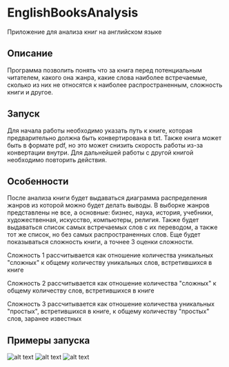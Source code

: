 # EnglishBooksAnalysis

Приложение для анализа книг на английском языке

## Описание

Программа позволить понять что за книга перед потенциальным читателем, какого она жанра, какие слова наиболее 
встречаемые, сколько из них не относятся к наиболее распространенным, сложность книги и другое.
## Запуск

Для начала работы необходимо указать путь к книге, которая предварительно должна быть конвертирована в txt. 
Также книга может быть в формате pdf, но это может снизить скорость работы из-за конвертации внутри.
Для дальнейшей работы с другой книгой необходимо повторить действия.

## Особенности

После анализа книги будет выдаваться диаграмма распределения жанров из которой можно будет делать выводы.
В выборке жанров представлены не все, а основные: бизнес, наука, история, учебники, художественная, 
искусство, компьютеры, религия.
Также будет выдаваться список самых встречаемых слов с их переводом, а также тот же список, 
но без самых распространенных слов.
Еще будет показываться сложность книги, а точнее 3 оценки сложности. 

Сложность 1 рассчитывается как отношение количества уникальных "сложных" к общему количеству уникальных слов,
встретившихся в книге

Сложность 2 рассчитывается как отношение количества "сложных" к общему количеству слов,
встретившихся в книге

Сложность 3 рассчитывается как отношение количества уникальных "простых", встретившихся в книге,
к общему количеству "простых" слов, заранее известных

## Примеры запуска

![alt text](https://github.com/Spyke09/EnglishBooksAnalysis/blob/master/src/1.png)
![alt text](https://github.com/Spyke09/EnglishBooksAnalysis/blob/master/src/2.png)
![alt text](https://github.com/Spyke09/EnglishBooksAnalysis/blob/master/src/3.png)
